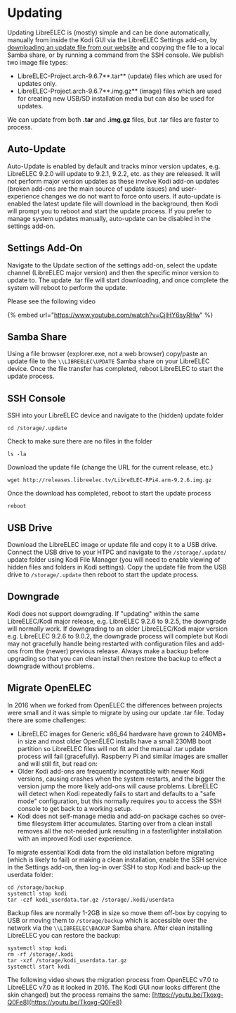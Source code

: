 # Updating

Updating LibreELEC is (mostly) simple and can be done automatically, manually from inside the Kodi GUI via the LibreELEC Settings add-on, by [downloading an update file from our website](https://libreelec.tv/downloads\_new) and copying the file to a local Samba share, or by running a command from the SSH console. We publish two image file types:

* LibreELEC-Project.arch-9.6.7**.tar** (update) files which are used for updates only.
* LibreELEC-Project.arch-9.6.7**.img.gz** (image) files which are used for creating new USB/SD installation media but can also be used for updates.

We can update from both **.tar** and **.img.gz** files, but .tar files are faster to process.

## Auto-Update

Auto-Update is enabled by default and tracks minor version updates, e.g. LibreELEC 9.2.0 will update to 9.2.1, 9.2.2, etc. as they are released. It will not perform major version updates as these involve Kodi add-on updates (broken add-ons are the main source of update issues) and user-experience changes we do not want to force onto users. If auto-update is enabled the latest update file will download in the background, then Kodi will prompt you to reboot and start the update process. If you prefer to manage system updates manually, auto-update can be disabled in the settings add-on.

## Settings Add-On

Navigate to the Update section of the settings add-on, select the update channel (LibreELEC major version) and then the specific minor version to update to. The update .tar file will start downloading, and once complete the system will reboot to perform the update.

Please see the following video

{% embed url="https://www.youtube.com/watch?v=CjlHY6syRHw" %}

## Samba Share

Using a file browser (explorer.exe, not a web browser) copy/paste an update file to the `\\LIBREELEC\UPDATE` Samba share on your LibreELEC device. Once the file transfer has completed, reboot LibreELEC to start the update process.

## SSH Console

SSH into your LibreELEC device and navigate to the (hidden) update folder

```
cd /storage/.update
```

Check to make sure there are no files in the folder

```
ls -la
```

Download the update file (change the URL for the current release, etc.)

```
wget http://releases.libreelec.tv/LibreELEC-RPi4.arm-9.2.6.img.gz
```

Once the download has completed, reboot to start the update process

```
reboot
```

## USB Drive

Download the LibreELEC image or update file and copy it to a USB drive. Connect the USB drive to your HTPC and navigate to the `/storage/.update/` update folder using Kodi File Manager (you will need to enable viewing of hidden files and folders in Kodi settings). Copy the update file from the USB drive to `/storage/.update` then reboot to start the update process.

## Downgrade

Kodi does not support downgrading. If "updating" within the same LibreELEC/Kodi major release, e.g. LibreELEC 9.2.6 to 9.2.5, the downgrade will normally work. If downgrading to an older LibreELEC/Kodi major version e.g. LibreELEC 9.2.6 to 9.0.2, the downgrade process will complete but Kodi may not gracefully handle being restarted with configuration files and add-ons from the (newer) previous release. Always make a backup before upgrading so that you can clean install then restore the backup to effect a downgrade without problems.

## Migrate OpenELEC

In 2016 when we forked from OpenELEC the differences between projects were small and it was simple to migrate by using our update .tar file. Today there are some challenges:

* LibreELEC images for Generic x86\_64 hardware have grown to 240MB+ in size and most older OpenELEC installs have a small 230MB boot partition so LibreELEC files will not fit and the manual .tar update process will fail (gracefully). Raspberry Pi and similar images are smaller and will still fit, but read on:
* Older Kodi add-ons are frequently incompatible with newer Kodi versions, causing crashes when the system restarts, and the bigger the version jump the more likely add-ons will cause problems. LibreELEC will detect when Kodi repeatedly fails to start and defaults to a "safe mode" configuration, but this normally requires you to access the SSH console to get back to a working setup.
* Kodi does not self-manage media and add-on package caches so over-time filesystem litter accumulates. Starting over from a clean install removes all the not-needed junk resulting in a faster/lighter installation with an improved Kodi user experience.

To migrate essential Kodi data from the old installation before migrating (which is likely to fail) or making a clean installation, enable the SSH service in the Settings add-on, then log-in over SSH to stop Kodi and back-up the userdata folder:

```
cd /storage/backup
systemctl stop kodi
tar -czf kodi_userdata.tar.gz /storage/.kodi/userdata
```

Backup files are normally 1-2GB in size so move them off-box by copying to USB or moving them to `/storage/backup` which is accessible over the network via the `\\LIBREELEC\BACKUP` Samba share. After clean installing LibreELEC you can restore the backup:

```
systemctl stop kodi
rm -rf /storage/.kodi
tar -xzf /storage/kodi_userdata.tar.gz
systemctl start kodi
```

The following video shows the migration process from OpenELEC v7.0 to LibreELEC v7.0 as it looked in 2016. The Kodi GUI now looks different (the skin changed) but the process remains the same: [https://youtu.be/Tkoxg-Q0Fe8](https://youtu.be/Tkoxg-Q0Fe8)
